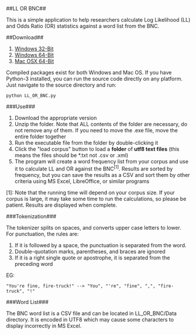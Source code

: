 ##LL OR BNC##

This is a simple application to help researchers calculate Log Likelihood (LL) and Odds Ratio (OR) statistics against a word list from the BNC.

##Download##

1. [Windows 32-Bit](https://github.com/dougalg/LL_OR_BNC/raw/master/build/LL_OR_BNC.win32.zip)
2. [Windows 64-Bit](https://github.com/dougalg/LL_OR_BNC/raw/master/build/LL_OR_BNC.win-amd64.zip)
3. [Mac OSX 64-Bit](https://github.com/dougalg/LL_OR_BNC/raw/master/build/LL_OR_BNC_mac.zip)

Compiled packages exist for both Windows and Mac OS. If you have Python-3 installed, you can run the source code directly on any platform. Just navigate to the source directory and run:

    python LL_OR_BNC.py

###Use###

1. Download the appropriate version
2. Unzip the folder. Note that ALL contents of the folder are necessary, do not remove any of them. If you need to move the .exe file, move the entire folder together
3. Run the executable file from the folder by double-clicking it
4. Click the "load corpus" button to load a **folder** of **utf8 text files** (this means the files should be *.txt not .csv or .xml)
5. The program will create a word frequency list from your corpus and use it to calculate LL and OR against the BNC<sup>[1]</sup>. Results are sorted by frequency, but you can save the results as a CSV and sort them by other criteria using MS Excel, LibreOffice, or similar programs

[1]: Note that the running time will depend on your corpus size. If your corpus is large, it may take some time to run the calculations, so please be patient. Results are displayed when complete.

###Tokenization###

The tokenizer splits on spaces, and converts upper case letters to lower. For punctuation, the rules are:

1. If it is followed by a space, the punctuation is separated from the word.
2. Double-quotation marks, parentheses, and braces are ignored
3. If it is a right single quote or apostrophe, it is separated from the preceding word

EG:

    "You're fine, fire-truck!" --> "You", "'re", "fine", ",", "fire-truck", "!"

###Word List###

The BNC word list is a CSV file and can be located in LL_OR_BNC/Data directory. It is encoded in UTF8 which may cause some characters to display incorrectly in MS Excel.
